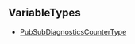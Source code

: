 <!-- index -->
## VariableTypes
* [PubSubDiagnosticsCounterType](PubSubDiagnosticsCounterType/readme.md)
